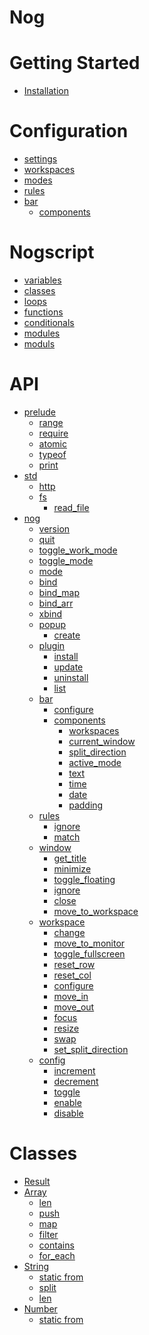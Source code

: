 # Nog

# Getting Started

- [Installation]()

# Configuration

- [settings]()
- [workspaces]()
- [modes]()
- [rules]()
- [bar]()
  - [components]()

# Nogscript

- [variables]()
- [classes]()
- [loops]()
- [functions]()
- [conditionals]()
- [modules]()
- [moduls]()

# API

- [prelude]()
  - [range](./api/prelude/range.md)
  - [require]()
  - [atomic]()
  - [typeof]()
  - [print](./api/prelude/print.md)
- [std]()
  - [http]()
  - [fs]()
    - [read_file]()
- [nog]()
  - [version]()
  - [quit]()
  - [toggle_work_mode]()
  - [toggle_mode]()
  - [mode]()
  - [bind]()
  - [bind_map]()
  - [bind_arr]()
  - [xbind]()
  - [popup]()
    - [create]()
  - [plugin]()
    - [install]()
    - [update]()
    - [uninstall]()
    - [list]()
  - [bar]()
    - [configure]()
    - [components]()
      - [workspaces]()
      - [current_window]()
      - [split_direction]()
      - [active_mode]()
      - [text]()
      - [time]()
      - [date]()
      - [padding]()
  - [rules]()
    - [ignore]()
    - [match]()
  - [window]()
    - [get_title]()
    - [minimize]()
    - [toggle_floating]()
    - [ignore]()
    - [close]()
    - [move_to_workspace]()
  - [workspace]()
    - [change]()
    - [move_to_monitor]()
    - [toggle_fullscreen]()
    - [reset_row]()
    - [reset_col]()
    - [configure]()
    - [move_in]()
    - [move_out]()
    - [focus]()
    - [resize]()
    - [swap]()
    - [set_split_direction]()
  - [config]()
    - [increment]()
    - [decrement]()
    - [toggle]()
    - [enable]()
    - [disable]()

# Classes

- [Result]()
- [Array]()
  - [len]()
  - [push]()
  - [map]()
  - [filter]()
  - [contains]()
  - [for_each]()
- [String]()
  - [static from]()
  - [split]()
  - [len]()
- [Number]()
  - [static from]()
